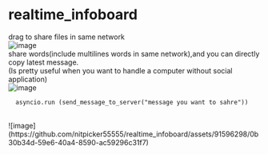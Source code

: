# realtime_infoboard
drag to share files in same network <br>
![image](https://github.com/nitpicker55555/realtime_infoboard/assets/91596298/a99d76a2-5434-429e-ad9c-2e8f52348b4c)<br>
share words(include multilines words in same network),and you can directly copy latest message. <br>
(Is pretty useful when you want to handle a computer without social application) <br>
![image](https://github.com/nitpicker55555/realtime_infoboard/assets/91596298/6a8d067b-d76f-4373-88c9-bb90b026066b)<br>

      asyncio.run (send_message_to_server("message you want to sahre")) 
  <br>
![image](https://github.com/nitpicker55555/realtime_infoboard/assets/91596298/0b30b34d-59e6-40a4-8590-ac59296c31f7)<br>
